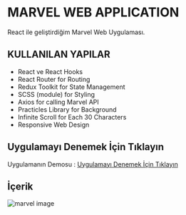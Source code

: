 # MARVEL WEB APPLICATION

React ile geliştirdiğim Marvel Web Uygulaması.

## KULLANILAN YAPILAR

* React ve React Hooks
* React Router for Routing
* Redux Toolkit for State Management
* SCSS (module) for Styling
* Axios for calling Marvel API
* Practicles Library for Background
* Infinite Scroll for Each 30 Characters
* Responsive Web Design

## Uygulamayı Denemek İçin Tıklayın

Uygulamanın Demosu : [Uygulamayı Denemek İçin Tıklayın](https://marvelwebapplication.netlify.app/)

## İçerik

![marvel image](https://user-images.githubusercontent.com/98098019/187828347-50cce926-35f8-4631-997b-ceab8aa92971.png)
